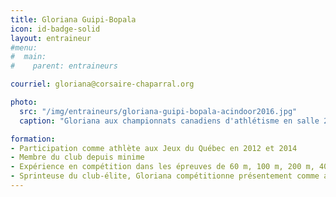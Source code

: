 ```yaml
---
title: Gloriana Guipi-Bopala
icon: id-badge-solid
layout: entraineur
#menu:
#  main:
#    parent: entraineurs

courriel: gloriana@corsaire-chaparral.org

photo:
  src: "/img/entraineurs/gloriana-guipi-bopala-acindoor2016.jpg"
  caption: "Gloriana aux championnats canadiens d'athlétisme en salle 2016 (photo Yves Longpré)"

formation:
- Participation comme athlète aux Jeux du Québec en 2012 et 2014
- Membre du club depuis minime
- Expérience en compétition dans les épreuves de 60 m, 100 m, 200 m, 400 m et du saut en longueur
- Sprinteuse du club-élite, Gloriana compétitionne présentement comme athlète dans les épreuves de 200 m et 400 m. 
---
```

